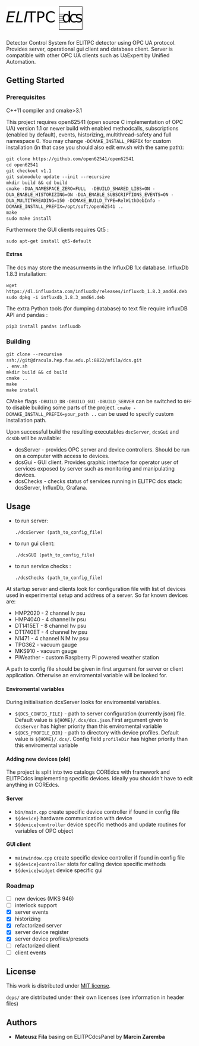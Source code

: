 # ![ELITPCS dcs](docs/icons/dcs_logo.png "ELITPC dcs")
Detector Control System for ELITPC detector using OPC UA protocol.
Provides server, operational gui client and database client. Server is
compatible with other OPC UA clients such as UaExpert by Unified Automation.

## Getting Started

### Prerequisites
C++11 compiler and cmake>3.1

This project requires open62541 (open source C implementation of OPC UA) version 1.1 or newer
build with enabled methodcalls, subscriptions (enabled by default), events, historizing, multithread-safety and full namespace 0. You may change `-DCMAKE_INSTALL_PREFIX` for custom installation (in that case you should also edit env.sh with the same path):
```
git clone https://github.com/open62541/open62541
cd open62541
git checkout v1.1
git submodule update --init --recursive
mkdir build && cd build
cmake -DUA_NAMESPACE_ZERO=FULL  -DBUILD_SHARED_LIBS=ON -DUA_ENABLE_HISTORIZING=ON -DUA_ENABLE_SUBSCRIPTIONS_EVENTS=ON -DUA_MULTITHREADING=150 -DCMAKE_BUILD_TYPE=RelWithDebInfo -DCMAKE_INSTALL_PREFIX=/opt/soft/open62541 ..
make
sudo make install
```
Furthermore the GUI clients requires Qt5 :
```
sudo apt-get install qt5-default
```
#### Extras
The dcs may store the measurments in the InfluxDB 1.x database. InfluxDb 1.8.3 installation:
```
wget https://dl.influxdata.com/influxdb/releases/influxdb_1.8.3_amd64.deb
sudo dpkg -i influxdb_1.8.3_amd64.deb
```
The extra Python tools (for dumping database) to text file require influxDB API and pandas :
```
pip3 install pandas influxdb
```


### Building
```
git clone --recursive ssh://git@dracula.hep.fuw.edu.pl:8822/mfila/dcs.git
. env.sh
mkdir build && cd build
cmake ..
make
make install
```

CMake flags `-DBUILD_DB` `-DBUILD_GUI` `-DBUILD_SERVER`  can be switched to `OFF` to disable building some parts of the project.
`cmake -DCMAKE_INSTALL_PREFIX=your_path ..` can be used to specify custom installation path.


Upon successful build the resulting executables `dscServer`, `dcsGui` and `dcsDb` will be available:
* dcsServer - provides OPC server and device controllers. Should be run on a computer with access to devices.
* dcsGui - GUI client. Provides graphic interface for operator user of services exposed by server such as monitoring and manipulating devices.
* dcsChecks - checks status of services running in ELITPC dcs stack: dcsServer, InfluxDb, Grafana.

## Usage
* to run server:
  ```
  ./dcsServer (path_to_config_file)
  ```
* to run gui client:
  ```
  ./dcsGUI (path_to_config_file)
  ```
* to run service checks :
    ```
  ./dcsChecks (path_to_config_file)
  ```

At startup server and clients look for configuration file with list of
devices used in experimental setup and address of a server. So far known devices are:
* HMP2020 - 2 channel lv psu
* HMP4040 - 4 channel lv psu
* DT1415ET - 8 channel hv psu
* DT1740ET - 4 channel hv psu
* N1471 - 4 channel NIM hv psu
* TPG362 - vacuum gauge
* MKS910 - vacuum gauge
* PiWeather - custom Raspberry Pi powered weather station

A path to config file should be given in first argument for server or client application. Otherwise an enviromental variable will be looked for.

#### Enviromental variables
During initialisation dcsServer looks for enviromental variables. 
* `${DCS_CONFIG_FILE}` - path to server configuration (currently json) file. Default value is `${HOME}/.dcs/dcs.json`.First argument given to `dcsServer` has higher priority than this enviromental variable 
* `${DCS_PROFILE_DIR}` - path to directory with device profiles. Default value is `${HOME}/.dcs/`. Config field `profileDir` has higher priority than this enviromental variable 

#### Adding new devices (old)
The project is split into two catalogs COREdcs with framework and ELITPCdcs implementing specific devices. Ideally you shouldn't have to edit anything in COREdcs.
#### Server
* `bin/main.cpp` create specific device controller if found in config file
* `${device}` hardware communication with device
* `${device}controller`  device specific methods and update routines for variables of OPC object
#### GUI client
* `mainwindow.cpp` create specific device controller if found in config file
* `${device}controller` slots for calling device specific methods
* `${device}widget` device specific gui
### Roadmap
- [ ] new devices (MKS 946) 
- [ ] interlock support 
- [x] server events
- [x] historizing
- [x] refactorized server
- [x] server device register 
- [x] server device profiles/presets
- [ ] refactorized client
- [ ] client events
## License
This work is distributed under [MIT license](LICENSE).

`deps/` are distributed under their own licenses (see information in header files)
## Authors
* __Mateusz Fila__ basing on ELITPCdcsPanel by __Marcin Zaremba__

